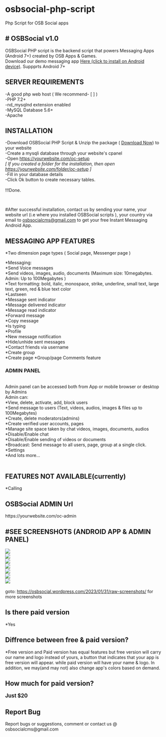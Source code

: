 # osbsocial-php-script
Php Script for OSB Social apps

<html lang="en">
<head>
  <meta charset="utf-8">
  <meta name="viewport" content="width=device-width, initial-scale=1">
<link rel="stylesheet" href="https://stackpath.bootstrapcdn.com/font-awesome/4.7.0/css/font-awesome.min.css">
 <link href="https://cdn.jsdelivr.net/npm/bootstrap@5.0.1/dist/css/bootstrap.min.css" rel="stylesheet" integrity="sha384-+0n0xVW2eSR5OomGNYDnhzAbDsOXxcvSN1TPprVMTNDbiYZCxYbOOl7+AMvyTG2x" crossorigin="anonymous">
</head>

<body>
<div class="container">
<h2># OSBSocial v1.0</h2>

OSBSocial PHP script is the backend script that powers Messaging Apps (Android 7+) created by OSB Apps & Games.
<br>
Download our demo messaging app <a class="btn btn-sm btn-danger" href="https://raw.githubusercontent.com/theconciseapp/osbsocial-php-script/main/OSBSocial.apk">Here (click to install on Android device)</a>. Suppprts Android 7+

<h2>SERVER REQUIREMENTS</h2>
-A good php web host ( We recommend- [ ] )<br>
-PHP 7.2+<br>
-nd_mysqlnd extension enabled<br>
-MySQL Database 5.6+<br>
-Apache
<br>
<h2>INSTALLATION</h2>

-Download OSBSocial PHP Script & Unzip the package ( <a class="btn btn-sm btn-primary" href="https://raw.githubusercontent.com/theconciseapp/osbsocial-php-script/main/osbsocial.zip">Download Now</a>)
 to your website <br>
-Create a mysqli database through your website's cpanel<br>
-Open https://yourwebsite.com/oc-setup<br>
<i>[ If you created a folder for the installation, then open https://yourwebsite.com/folder/oc-setup ]</i>
<br>
-Fill in your database details<br>
-Click Ok button to create necessary tables.<br>
<br>
!!!Done.

<br>

#After successful installation, contact us by sending your name, your website url (i.e where you installed OSBSocial scripts ), your country via email to osbsocialcms@gmail.com to get your free Instant Messaging Android App.

<h2>MESSAGING APP FEATURES</h2>

<div class="d-none">*Two dimension page types ( Social page, Messenger page )<br></div>

*Messaging:<br>
*Send Voice messages<br>
*Send videos, images, audio, documents (Maximum size:  10megabytes. Admin: Up to 100Megabytes )
<br>
*Text formatting: bold, italic, monospace, strike, underline, small text, large text, green, red & blue text color
<br>
*Lastseen<br>
*Message sent indicator<br>
*Message delivered indicator<br>
*Message read indicator<br>
*Forward message<br>
*Copy message<br>
*Is typing</br>
*Profile<br>
*New message notification<br>
*Hide/unhide sent messages<br>
*Contact friends via username<br>
*Create group<br>
*Create page
*Group/page Comments feature<br>

<!--<h2>Social</h2>
*Pages/Categories<br>
*Write posts or articles, edit, delete, save, report<br>
*Post/article texts can be styled: Italise, bold, monospace, underline, large text, small text
<br>
*Notifications
<br>
*Comments features ( Two layers comments i.e comments, comment replies)
<br>
*Comment notifications
<br>
*Comment tagging
<br>
*Like posts, comments
<br>
*Share posts
<br>
-->
<h3>ADMIN PANEL</h3>
<br>
Admin panel can be accessed both from App or mobile browser or desktop by Admins
<br>
Admin can: <br>
*View, delete, activate, add, block users<br>
*Send message to users (Text, videos, audios, images & files up to 100Megabytes)<br>
*Create, delete moderators(admins)<br>
*Create verified user accounts, pages<br>
*Manage site space taken by chat videos, images, documents, audios<br>
*Disable/Enable chat<br>
*Disable/Enable sending of videos or documents<br>
*Broadcast: Send message to all users, page, group at a single click.<br>
*Settings<br>
*And lots more...
<br>
<br>
<h2>FEATURES NOT AVAILABLE(currently)</h2>
*Calling
<br>
<h2>OSBSocial ADMIN Url</h2>
https://yourwebsite.com/oc-admin

<h2>#SEE SCREENSHOTS (ANDROID APP & ADMIN PANEL) </h2>
<img src="https://raw.githubusercontent.com/theconciseapp/osbsocial-php-script/main/screenshots/1.png"><br>
<img src="https://raw.githubusercontent.com/theconciseapp/osbsocial-php-script/main/screenshots/2.png"><br>
<img src="https://raw.githubusercontent.com/theconciseapp/osbsocial-php-script/main/screenshots/3.png"><br>
<img src="https://raw.githubusercontent.com/theconciseapp/osbsocial-php-script/main/screenshots/4.png"><br>
<img src="https://raw.githubusercontent.com/theconciseapp/osbsocial-php-script/main/screenshots/5.png"><br>
<img src="https://raw.githubusercontent.com/theconciseapp/osbsocial-php-script/main/screenshots/6.png"><br>
<img src="https://raw.githubusercontent.com/theconciseapp/osbsocial-php-script/main/screenshots/7.png"><br>
<br>
goto: <a href="https://osbsocial.wordpress.com/2023/01/31/raw-screenshots/">https://osbsocial.wordpress.com/2023/01/31/raw-screenshots/</a> for more screenshots

<h2>Is there paid version</h2>
*Yes
<h2>Diffrence between free & paid version?</h2>
*Free version and Paid version has equal features but free version will carry our name and logo instead of yours, a button that indicates that your app is free version will appear.
while paid version will have your name & logo. In addition, we may(and may not) also change app's colors based on demand.
<h2>How much for paid version?</h2>
<b><big>Just $20</big></b>


<!--
<h2>Attibutes</h2>
*TMP<br>
*App Builder team<br>
*Mediaelement<br>
*Bootstrap<br>
*Font awesome<br>
-->

<h2>Report Bug</h2>
Report bugs or suggestions, comment or contact us @ osbsocialcms@gmail.com
<br> 
</div>
</body>
</html>
